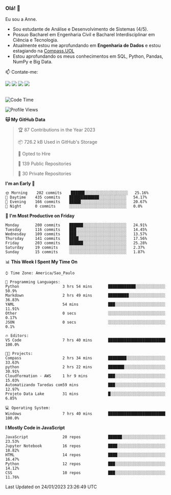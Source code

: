 ### Olá! 👋
Eu sou a Anne. 
- Sou estudante de Análise e Desenvolvimento de Sistemas (4/5).
- Possuo Bacharel em Engenharia Civil e Bacharel Interdisciplinar em Ciência e Tecnologia.
- Atualmente estou me aprofundando em **Engenharia de Dados** e estou estagiando na [Compass.UOL](https://compass.uol/pt/home/) 
- Estou aprofundando os meus conhecimentos em SQL, Python, Pandas, NumPy e Big Data.

📫 Contate-me: 

<div>
<a href="https://www.instagram.com/annekarolinefc/" target="_blank"><img src="https://img.shields.io/badge/-Instagram-%23E4405F?style=for-the-badge&logo=instagram&logoColor=white" target="_blank"></a> 
<a href = "mailto:annekarolinefc@gmail.com"><img src="https://img.shields.io/badge/-Gmail-%23333?style=for-the-badge&logo=gmail&logoColor=white" target="_blank"></a>
<a href="https://www.linkedin.com/in/devannekarolinefc/" target="_blank"><img src="https://img.shields.io/badge/-LinkedIn-%230077B5?style=for-the-badge&logo=linkedin&logoColor=white" target="_blank"></a> 
<a href="https://api.whatsapp.com/send?phone=5533991375118&text=Ol%C3%A1%20Anne!%20" target="_blank"><img src="https://img.shields.io/badge/WhatsApp-25D366?style=for-the-badge&logo=whatsapp&logoColor=white" target="_blank"></a>
</div>

  
<!--
  <img align="center" alt="Anne-An" height="30" width="40" src="https://github.com/devicons/devicon/blob/master/icons/angularjs/angularjs-original.svg">
-->

</br>

<!--START_SECTION:waka-->
![Code Time](http://img.shields.io/badge/Code%20Time-133%20hrs%207%20mins-blue)

![Profile Views](http://img.shields.io/badge/Profile%20Views-4-blue)

**🐱 My GitHub Data** 

> 🏆 87 Contributions in the Year 2023
 > 
> 📦 726.2 kB Used in GitHub's Storage 
 > 
> 💼 Opted to Hire
 > 
> 📜 139 Public Repositories 
 > 
> 🔑 30 Private Repositories  
 > 
**I'm an Early 🐤** 

```text
🌞 Morning    202 commits    ██████░░░░░░░░░░░░░░░░░░░   25.16% 
🌇 Daytime    435 commits    █████████████░░░░░░░░░░░░   54.17% 
🌃 Evening    166 commits    █████░░░░░░░░░░░░░░░░░░░░   20.67% 
🌙 Night      0 commits      ░░░░░░░░░░░░░░░░░░░░░░░░░   0.0%

```
📅 **I'm Most Productive on Friday** 

```text
Monday       200 commits    ██████░░░░░░░░░░░░░░░░░░░   24.91% 
Tuesday      116 commits    ███░░░░░░░░░░░░░░░░░░░░░░   14.45% 
Wednesday    109 commits    ███░░░░░░░░░░░░░░░░░░░░░░   13.57% 
Thursday     141 commits    ████░░░░░░░░░░░░░░░░░░░░░   17.56% 
Friday       203 commits    ██████░░░░░░░░░░░░░░░░░░░   25.28% 
Saturday     19 commits     ░░░░░░░░░░░░░░░░░░░░░░░░░   2.37% 
Sunday       15 commits     ░░░░░░░░░░░░░░░░░░░░░░░░░   1.87%

```


📊 **This Week I Spent My Time On** 

```text
⌚︎ Time Zone: America/Sao_Paulo

💬 Programming Languages: 
Python                   3 hrs 54 mins       ████████████░░░░░░░░░░░░░   50.9% 
Markdown                 2 hrs 49 mins       █████████░░░░░░░░░░░░░░░░   36.83% 
YAML                     54 mins             ███░░░░░░░░░░░░░░░░░░░░░░   11.91% 
Other                    0 secs              ░░░░░░░░░░░░░░░░░░░░░░░░░   0.17% 
JSON                     0 secs              ░░░░░░░░░░░░░░░░░░░░░░░░░   0.1%

🔥 Editors: 
VS Code                  7 hrs 40 mins       █████████████████████████   100.0%

🐱‍💻 Projects: 
Compass                  2 hrs 34 mins       ████████░░░░░░░░░░░░░░░░░   33.63% 
python                   2 hrs 22 mins       ███████░░░░░░░░░░░░░░░░░░   30.91% 
Cloudformation - AWS     1 hr 9 mins         ███░░░░░░░░░░░░░░░░░░░░░░   15.03% 
Automatizando Taredas com59 mins             ███░░░░░░░░░░░░░░░░░░░░░░   12.97% 
Projeto Data Lake        31 mins             █░░░░░░░░░░░░░░░░░░░░░░░░   6.85%

💻 Operating System: 
Windows                  7 hrs 40 mins       █████████████████████████   100.0%

```

**I Mostly Code in JavaScript** 

```text
JavaScript               20 repos            ██████░░░░░░░░░░░░░░░░░░░   23.53% 
Jupyter Notebook         16 repos            ████░░░░░░░░░░░░░░░░░░░░░   18.82% 
HTML                     14 repos            ████░░░░░░░░░░░░░░░░░░░░░   16.47% 
Python                   12 repos            ███░░░░░░░░░░░░░░░░░░░░░░   14.12% 
CSS                      10 repos            ███░░░░░░░░░░░░░░░░░░░░░░   11.76%

```



 Last Updated on 24/01/2023 23:26:49 UTC
<!--END_SECTION:waka-->
  

